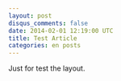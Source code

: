```yaml
---
layout: post
disqus_comments: false
date: 2014-02-01 12:19:00 UTC
title: Test Article
categories: en posts
---
```


Just for test the layout.
